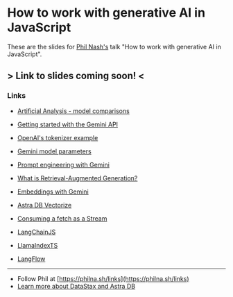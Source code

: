 # How to work with generative AI in JavaScript

These are the slides for [Phil Nash's](https://philna.sh/) talk "How to work with generative AI in JavaScript".

## > Link to slides coming soon! <

### Links

- [Artificial Analysis - model comparisons](https://artificialanalysis.ai/)
- [Getting started with the Gemini API](https://ai.google.dev/gemini-api/docs/get-started/tutorial?lang=node)
- [OpenAI's tokenizer example](https://ai.google.dev/gemini-api/docs/get-started/tutorial?lang=node)
- [Gemini model parameters](https://ai.google.dev/gemini-api/docs/models/generative-models#model-parameters)
- [Prompt engineering with Gemini](https://ai.google.dev/gemini-api/docs/models/generative-models#prompt101)
  
- [What is Retrieval-Augmented Generation?](https://www.datastax.com/guides/what-is-retrieval-augmented-generation)
- [Embeddings with Gemini](https://ai.google.dev/gemini-api/docs/embeddings)
- [Astra DB Vectorize](https://www.datastax.com/blog/simplifying-vector-embedding-generation-with-astra-vectorize)

- [Consuming a fetch as a Stream](https://www.datastax.com/blog/simplifying-vector-embedding-generation-with-astra-vectorize)

- [LangChainJS](https://js.langchain.com/v0.2/docs/introduction/)
- [LlamaIndexTS](https://ts.llamaindex.ai/)
- [LangFlow](https://www.langflow.org/)
---

- Follow Phil at [https://philna.sh/links](https://philna.sh/links)
- [Learn more about DataStax and Astra DB](https://dtsx.io/45rOLXm)